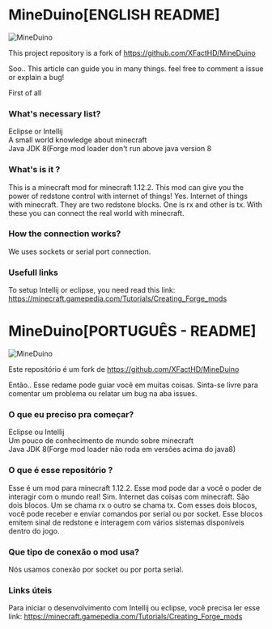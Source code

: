 # MineDuino[ENGLISH README]

![MineDuino](https://user-images.githubusercontent.com/31475696/86980901-8376b100-c15b-11ea-861f-4f17a29c574d.png)

This project repository is a fork of https://github.com/XFactHD/MineDuino

Soo.. This article can guide you in many things. feel free to comment a issue or explain a bug!

First of all 

<h3>What's necessary list?</h3>


Eclipse or Intellij<br>
A small world knowledge about minecraft<br>
Java JDK 8(Forge mod loader don't run above java version 8


<h3>What's is it ?</h3>

This is a minecraft mod for minecraft 1.12.2. This mod can give you the power of redstone control with internet of things! Yes. Internet of things with minecraft.
They are two redstone blocks. One is rx and other is tx. With these you can connect the real world with minecraft.

<h3>How the connection works?</h3>

We uses sockets or serial port connection.


<h3>Usefull links</h3>

To setup Intellij or eclipse, you need read this link: https://minecraft.gamepedia.com/Tutorials/Creating_Forge_mods

# MineDuino[PORTUGUÊS - README]

![MineDuino](https://user-images.githubusercontent.com/31475696/86980901-8376b100-c15b-11ea-861f-4f17a29c574d.png)

Este repositório é um fork de https://github.com/XFactHD/MineDuino

Então.. Esse redame pode guiar você em muitas coisas. Sinta-se livre para comentar um problema ou relatar um bug na aba issues.


<h3>O que eu preciso pra começar?</h3>


Eclipse ou Intellij<br>
Um pouco de conhecimento de mundo sobre minecraft<br>
Java JDK 8(Forge mod loader não roda em versões acima do java8)


<h3>O que é esse repositório ?</h3>

Esse é um mod para minecraft 1.12.2. Esse mod pode dar a você o poder de interagir com o mundo real! Sim. Internet das coisas com minecraft.
São dois blocos. Um se chama rx  o outro se chama tx. Com esses dois blocos, você pode receber e enviar comandos por serial ou por socket. Esse blocos emitem sinal de redstone e interagem com vários sistemas disponíveis dentro do jogo.

<h3>Que tipo de conexão o mod usa?</h3>

Nós usamos conexão por socket ou por porta serial.


<h3>Links úteis</h3>

Para iniciar o desenvolvimento com  Intellij ou eclipse, você precisa ler esse link: https://minecraft.gamepedia.com/Tutorials/Creating_Forge_mods

